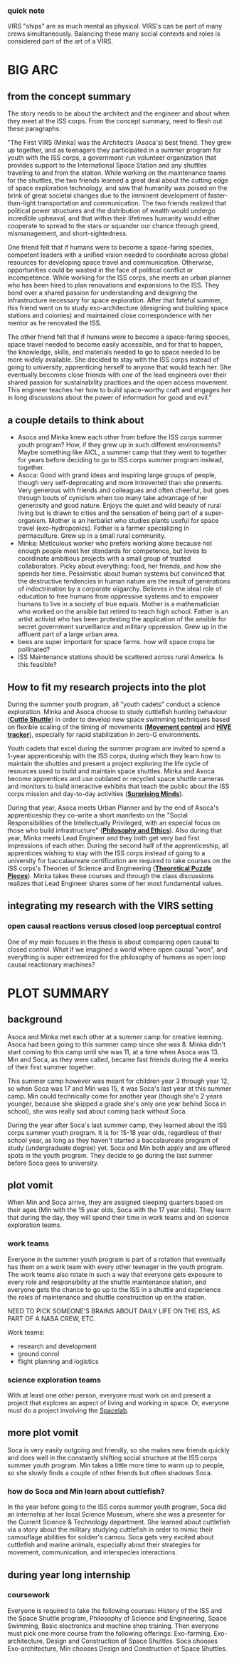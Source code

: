 ### quick note 
VIRS "ships" are as much mental as physical. VIRS's can be part of many crews simultaneously. Balancing these many social contexts and roles is considered part of the art of a VIRS. 

# BIG ARC

## from the concept summary
The story needs to be about the architect and the engineer and about when they meet at the ISS corps. From the concept summary, need to flesh out these paragraphs: 

"The First VIRS (Minka) was the Architect’s (Asoca's) best friend. They grew up together, and as teenagers they participated in a summer program for youth with the ISS corps, a government-run volunteer organization that provides support to the International Space Station and any shuttles traveling to and from the station. While working on the maintenance teams for the shuttles, the two friends learned a great deal about the cutting edge of space exploration technology, and saw that humanity was poised on the brink of great societal changes due to the imminent development of faster-than-light transportation and communication. The two friends realized that political power structures and the distribution of wealth would undergo incredible upheaval, and that within their lifetimes humanity would either cooperate to spread to the stars or squander our chance through greed, mismanagement, and short-sightedness.

One friend felt that if humans were to become a space-faring species, competent leaders with a unified vision needed to coordinate across global resources for developing space travel and communication. Otherwise, opportunities could be wasted in the face of political conflict or incompetence. While working for the ISS corps, she meets an urban planner who has been hired to plan renovations and expansions to the ISS. They bond over a shared passion for understanding and designing the infrastructure necessary for space exploration. After that fateful summer, this friend went on to study exo-architecture (designing and building space stations and colonies) and maintained close correspondence with her mentor as he renovated the ISS.

The other friend felt that if humans were to become a space-faring species, space travel needed to become easily accessible, and for that to happen, the knowledge, skills, and materials needed to go to space needed to be more widely available. She decided to stay with the ISS corps instead of going to university, apprenticing herself to anyone that would teach her. She eventually becomes close friends with one of the lead engineers over their shared passion for sustainability practices and the open access movement. This engineer teaches her how to build space-worthy craft and engages her in long discussions about the power of information for good and evil." 

## a couple details to think about
- Asoca and Minka knew each other from before the ISS corps summer youth program? How, if they grew up in such different environments? Maybe something like AICL, a summer camp that they went to together for years before deciding to go to ISS corps summer program instead, together. 
- Asoca: Good with grand ideas and inspiring large groups of people, though very self-deprecating and more introverted than she presents. Very generous with friends and colleagues and often cheerful, but goes through bouts of cynicism when too many take advantage of her generosity and good nature. Enjoys the quiet and wild beauty of rural living but is drawn to cities and the sensation of being part of a super-organism. Mother is an herbalist who studies plants useful for space travel (exo-hydroponics). Father is a farmer specializing in permaculture. Grew up in a small rural community.
- Minka: Meticulous worker who prefers working alone because not enough people meet her standards for competence, but loves to coordinate ambitious projects with a small group of trusted collaborators. Picky about everything: food, her friends, and how she spends her time. Pessimistic about human systems but convinced that the destructive tendencies in human nature are the result of generations of indoctrination by a corporate oligarchy. Believes in the ideal role of education to free humans from oppressive systems and to empower humans to live in a society of true equals. Mother is a mathematician who worked on the ansible but retired to teach high school. Father is an artist activist who has been protesting the application of the ansible for secret government surveillance and military oppression. Grew up in the affluent part of a large urban area.
- bees are super important for space farms. how will space crops be pollinated?
- ISS Maintenance stations should be scattered across rural America. Is this feasible?

## How to fit my research projects into the plot
During the summer youth program, all "youth cadets" conduct a science exploration. Minka and Asoca choose to study cuttlefish hunting behaviour ([**Cuttle Shuttle**](http://www.danbeekim.org/open-lab-notebook/cuttlefish-hunting-behavior/)) in order to develop new space swimming techniques based on flexible scaling of the timing of movements ([**Movement control**](http://www.danbeekim.org/open-lab-notebook/movement-control-across-timescales/) and [**HIVE tracker**](https://hivetracker.github.io)), especially for rapid stabilization in zero-G environments. 

Youth cadets that excel during the summer program are invited to spend a 1-year apprenticeship with the ISS corps, during which they learn how to maintain the shuttles and present a project exploring the life cycle of resources used to build and maintain space shuttles. Minka and Asoca become apprentices and use outdated or recycled space shuttle cameras and monitors to build interactive exhibits that teach the public about the ISS corps mission and day-to-day activities ([**Surprising Minds**](http://www.danbeekim.org/open-lab-notebook/surprising-minds-brighton/)). 

During that year, Asoca meets Urban Planner and by the end of Asoca's apprenticeship they co-write a short manifesto on the "Social Responsibilities of the Intellectually Privileged, with an especial focus on those who build infrastructure" ([**Philosophy and Ethics**](http://www.danbeekim.org/open-lab-notebook/scientific-philosophy-ethics/)). Also during that year, Minka meets Lead Engineer and they both get very bad first impressions of each other. During the second half of the apprenticeship, all apprentices wishing to stay with the ISS corps instead of going to a university for baccalaureate certification are required to take courses on the ISS corps's Theories of Science and Engineering ([**Theoretical Puzzle Pieces**](http://www.danbeekim.org/brainplay/2018-02-02-theoretical-puzzle-pieces/)). Minka takes these courses and through the class discussions realizes that Lead Engineer shares some of her most fundamental values. 

## integrating my research with the VIRS setting

### open causal reactions versus closed loop perceptual control

One of my main focuses in the thesis is about comparing open causal to closed control. What if we imagined a world where open causal "won", and everything is super extremized for the philosophy of humans as open loop causal reactionary machines?

# PLOT SUMMARY

## background
Asoca and Minka met each other at a summer camp for creative learning. Asoca had been going to this summer camp since she was 8. Minka didn't start coming to this camp until she was 11, at a time when Asoca was 13. Min and Soca, as they were called, became fast friends during the 4 weeks of their first summer together. 

This summer camp however was meant for children year 3 through year 12, so when Soca was 17 and Min was 15, it was Soca's last year at this summer camp. Min could technically come for another year (though she's 2 years younger, because she skipped a grade she's only one year behind Soca in school), she was really sad about coming back without Soca. 

During the year after Soca's last summer camp, they learned about the ISS corps summer youth program. It is for 15-18 year olds, regardless of their school year, as long as they haven't started a baccalaureate program of study (undergraduate degree) yet. Soca and Min both apply and are offered spots in the youth program. They decide to go during the last summer before Soca goes to university. 

## plot vomit
When Min and Soca arrive, they are assigned sleeping quarters based on their ages (Min with the 15 year olds, Soca with the 17 year olds). They learn that during the day, they will spend their time in work teams and on science exploration teams. 

### work teams
Everyone in the summer youth program is part of a rotation that eventually has them on a work team with every other teenager in the youth program. The work teams also rotate in such a way that everyone gets exposure to every role and responsibility at the shuttle maintenance station, and everyone gets the chance to go up to the ISS in a shuttle and experience the roles of maintenance and shuttle construction up on the station. 

NEED TO PICK SOMEONE'S BRAINS ABOUT DAILY LIFE ON THE ISS, AS PART OF A NASA CREW, ETC. 

Work teams: 
- research and development
- ground conrol
- flight planning and logistics

### science exploration teams
With at least one other person, everyone must work on and present a project that explores an aspect of living and working in space. Or, everyone must do a project involving the [Spacelab](https://en.wikipedia.org/wiki/Spacelab). 

## more plot vomit
Soca is very easily outgoing and friendly, so she makes new friends quickly and does well in the constantly shifting social structure at the ISS corps summer youth program. Min takes a little more time to warm up to people, so she slowly finds a couple of other friends but often shadows Soca. 

### how do Soca and Min learn about cuttlefish?
In the year before going to the ISS corps summer youth program, Soca did an internship at her local Science Museum, where she was a presenter for the Current Science & Technology department. She learned about cuttlefish via a story about the military studying cuttlefish in order to mimic their camouflage abilities for soldier's camou. Soca gets very excited about cuttlefish and marine animals, especially about their strategies for movement, communication, and interspecies interactions. 

## during year long internship
### coursework
Everyone is required to take the following courses: History of the ISS and the Space Shuttle program, Philosophy of Science and Engineering, Space Swimming, Basic electronics and machine shop training. Then everyone must pick one more course from the following offerings: Exo-farming, Exo-architecture, Design and Construction of Space Shuttles. Soca chooses Exo-architecture, Min chooses Design and Construction of Space Shuttles. 
